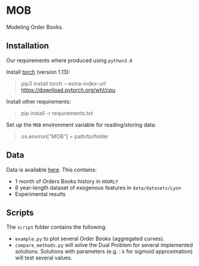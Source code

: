 # MOB

Modeling Order Books.

## Installation

Our requirements where produced using `python3.8`

Install [torch](https://pytorch.org/get-started/locally/) (version 1.13):

> pip3 install torch --extra-index-url https://download.pytorch.org/whl/cpu

Install other requirements:

> pip install -r requirements.txt

Set up the `MOB` environment variable for reading/storing data:

> os.environ["MOB"] = path/to/folder

## Data

Data is available [here](https://www.dropbox.com/sh/z5m1udr3i7cl8sx/AAA2H5ErEqWl83nTIQ9Fzsdxa?dl=0).
This contains:

- 1 month of Orders Books history in `HOURLY`
- 6 year-length dataset of exogenous features in `data/datasets/Lyon`
- Experimental results 

## Scripts

The `script` folder contains the following:

- `example.py` to plot several Order Books (aggregated curves).
- `compare_methods.py` will solve the Dual Problem for several implemented solutions. Solutions with parameters (e.g. : `k` for sigmoid approximation) will test several values.



